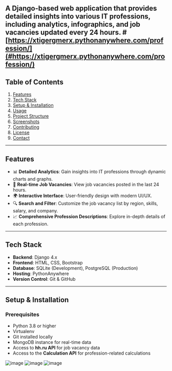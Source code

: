 A Django-based web application that provides detailed insights into various IT professions, including analytics, infographics, and job vacancies updated every 24 hours.
#[https://xtigergmerx.pythonanywhere.com/profession/](#https://xtigergmerx.pythonanywhere.com/profession/)
---

## Table of Contents

1. [Features](#features)
2. [Tech Stack](#tech-stack)
3. [Setup & Installation](#setup--installation)
4. [Usage](#usage)
5. [Project Structure](#project-structure)
6. [Screenshots](#screenshots)
7. [Contributing](#contributing)
8. [License](#license)
9. [Contact](#contact)

---

## Features

- 📊 **Detailed Analytics**: Gain insights into IT professions through dynamic charts and graphs.
- 📅 **Real-time Job Vacancies**: View job vacancies posted in the last 24 hours.
- 🌍 **Interactive Interface**: User-friendly design with modern UI/UX.
- 🔍 **Search and Filter**: Customize the job vacancy list by region, skills, salary, and company.
- 📈 **Comprehensive Profession Descriptions**: Explore in-depth details of each profession.

---

## Tech Stack

- **Backend**: Django 4.x
- **Frontend**: HTML, CSS, Bootstrap
- **Database**: SQLite (Development), PostgreSQL (Production)
- **Hosting**: PythonAnywhere
- **Version Control**: Git & GitHub

---

## Setup & Installation

### Prerequisites

- Python 3.8 or higher
- Virtualenv
- Git installed locally
- MongoDB instance for real-time data
- Access to **hh.ru API** for job vacancy data
- Access to the **Calculation API** for profession-related calculations


![image](https://github.com/user-attachments/assets/acc0f76d-1c8f-4d83-92a2-8af54380e441)
![image](https://github.com/user-attachments/assets/0f47b33b-9238-4411-aba2-ea1354dc10d0)
![image](https://github.com/user-attachments/assets/51064c0f-7cb1-4064-ad5f-94a85c0c49a8)

